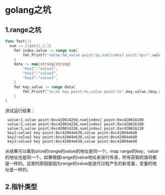 # golang之坑

## 1.range之坑

```go
func Test(){
  num := []int{1,2,3}
	for index,value := range num{
		fmt.Printf("value:%d,value point:%p,num[index] point:%p\r",value,&value,&num[index])
	}
	data := map[string]string{
		"key1":"value1",
		"key2":"value2",
		"key3":"value3",
	}
	for key,value := range data{
		fmt.Printf("%s:%s key point:%s,value point:%s",key,value,&key,&value)
	}
}
```

 测试运行结果：

```
 value:1,value point:0xc420014258,num[index] point:0xc420016100
 value:2,value point:0xc420014258,num[index] point:0xc420016108
 value:3,value point:0xc420014258,num[index] point:0xc420016110
 key1:value1 key point:0xc42004e630,value point:0xc42004e640
 key2:value2 key point:0xc42004e630,value point:0xc42004e640
 key3:value3 key point:0xc42004e630,value point:0xc42004e640
```

从结果可以看到slice的range的value的地址是同一个，map range的key、value的地址也是同一个。如果根据range的value地址来进行传递，所有获取的值将都是一样的。这里的原因是因为range的value是迭代过程产生的新变量，变量的地址是一样的。

## 2.指针类型



